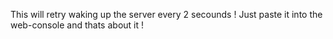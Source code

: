This will retry waking up the server every 2 secounds !
Just paste it into the web-console and thats about it !
